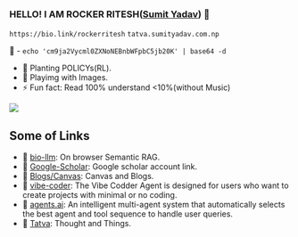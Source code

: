 ### HELLO! I AM ROCKER RITESH([Sumit Yadav](https://sumityadav.com.np)) 👋
```https://bio.link/rockerritesh```
```tatva.sumityadav.com.np```

💌 - `echo 'cm9ja2Vycml0ZXNoNEBnbWFpbC5jb20K' | base64 -d `



- 🌱 Planting POLICYs(RL).
- 👋 Playimg with Images.
- ⚡ Fun fact: Read 100% understand <10%(without Music)


<!-- ![Rocker's github stats](https://github-readme-stats.vercel.app/api?username=rockerritesh&show_icons=true&hide_border=true) -->

 
<!-- [![trophy](https://github-profile-trophy.vercel.app/?username=rockerritesh&theme=radical)](https://github.com/ryo-ma/github-profile-trophy) ONLY if I want to show the trophy things here -->
 ![](https://komarev.com/ghpvc/?username=rockerritesh&label=PROFILE+VIEWS)

 ## Some of Links

 - 🔖 [bio-llm](llm.sumityadav.com.np): On browser Semantic RAG.
 - 📖 [Google-Scholar](https://scholar.google.com/citations?user=ag74ytsAAAAJ&hl=en): Google scholar account link.
 - 🎋 [Blogs/Canvas](https://blog.sumityadav.com.np): Canvas and Blogs.
 - 🧒 [vibe-coder](https://rockerritesh.github.io/vibe_coder/): The Vibe Codder Agent is designed for users who want to create projects with minimal or no coding.
 - 🤖 [agents.ai](https://rockerritesh.github.io/agents.ai/): An intelligent multi-agent system that automatically selects the best agent and tool sequence to handle user queries.
 -  🎋 [Tatva](https://tatva.sumityadav.com.np): Thought and Things.
